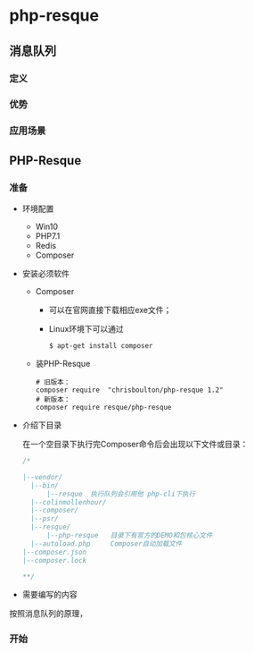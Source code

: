 # php-resque



## 消息队列



### 定义



### 优势



### 应用场景



## PHP-Resque

### 准备

- 环境配置

  - Win10
  - PHP7.1
  - Redis
  - Composer

  

- 安装必须软件

  - Composer

    - 可以在官网直接下载相应exe文件；

    - Linux环境下可以通过

      ```SHELL
      $ apt-get install composer
      ```

    

  - 装PHP-Resque

    ```shell
    # 旧版本：
    composer require  "chrisboulton/php-resque 1.2"
    # 新版本：
    composer require resque/php-resque
    ```



- 介绍下目录

  在一个空目录下执行完Composer命令后会出现以下文件或目录：

  ```php
  /*
  
  |--vendor/
  	|--bin/
  		|--resque  执行队列会引用他 php-cli下执行
  	|--colinmollenhour/
  	|--composer/
  	|--psr/
  	|--resque/
  		|--php-resque	目录下有官方的DEMO和包核心文件
  	|--autoload.php 	Composer自动加载文件
  |--composer.json		
  |--composer.lock
  
  **/
  ```



- 需要编写的内容

按照消息队列的原理，



### 开始